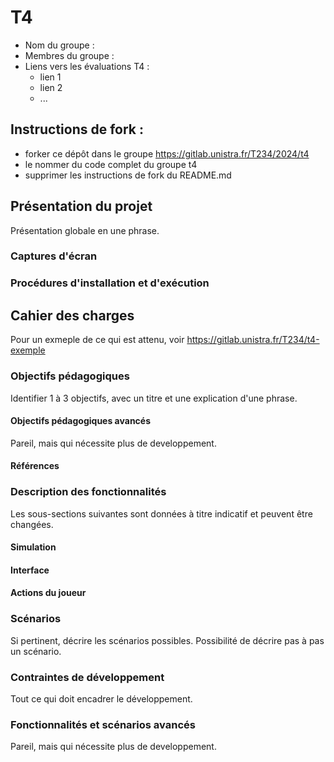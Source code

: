 # T4

- Nom du groupe : 
- Membres du groupe : 
- Liens vers les évaluations T4 :
  - lien 1
  - lien 2
  - ...


## Instructions de fork : 

- forker ce dépôt dans le groupe https://gitlab.unistra.fr/T234/2024/t4
- le nommer du code complet du groupe t4
- supprimer les instructions de fork du README.md


## Présentation du projet

Présentation globale en une phrase.

### Captures d'écran

### Procédures d'installation et d'exécution

## Cahier des charges

Pour un exmeple de ce qui est attenu, voir https://gitlab.unistra.fr/T234/t4-exemple

### Objectifs pédagogiques

Identifier 1 à 3 objectifs, avec un titre et une explication d'une phrase.

#### Objectifs pédagogiques avancés 

Pareil, mais qui nécessite plus de developpement.

#### Références

### Description des fonctionnalités

Les sous-sections suivantes sont données à titre indicatif et peuvent être changées.

#### Simulation

#### Interface

#### Actions du joueur

### Scénarios

Si pertinent, décrire les scénarios possibles. Possibilité de décrire pas à pas un scénario.

### Contraintes de développement

Tout ce qui doit encadrer le développement.

### Fonctionnalités et scénarios avancés

Pareil, mais qui nécessite plus de developpement.

